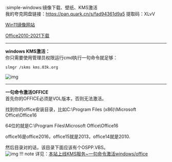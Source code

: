 :simple-windows:镜像下载、壁纸、KMS激活  
我的夸克网盘链接：<https://pan.quark.cn/s/fad94361d9a5> 提取码：XLvV  

[Win11镜像网站](https://latest10.win/)

[Office2010-2021下载](https://tvs3g25cto.feishu.cn/drive/folder/fldcnFpXs7qXIOFfHH2sSps9tdK)
***
**windows KMS激活：**   
你只需要使用管理员权限运行cmd执行一句命令就足够：  
```
slmgr /skms kms.03k.org
```
![img](https://03k.org/wp-content/uploads/2015/11/skms.png)
***
**一句命令激活OFFICE**  
首先你的OFFICE必须是VOL版本，否则无法激活。 

找到你的office安装目录，比如C:\Program Files (x86)\Microsoft Office\Office16  

64位的就是C:\Program Files\Microsoft Office\Office16  

office16是office2016，office15就是2013，office14就是2010.  

然后目录对的话，该目录下面应该有个OSPP.VBS。  
![img](https://03k.org/wp-content/uploads/2015/11/office激活手动教程.png)
!!! note
    详见：[本站上线KMS服务~一句命令激活windows/office](https://03k.org/kms.html)